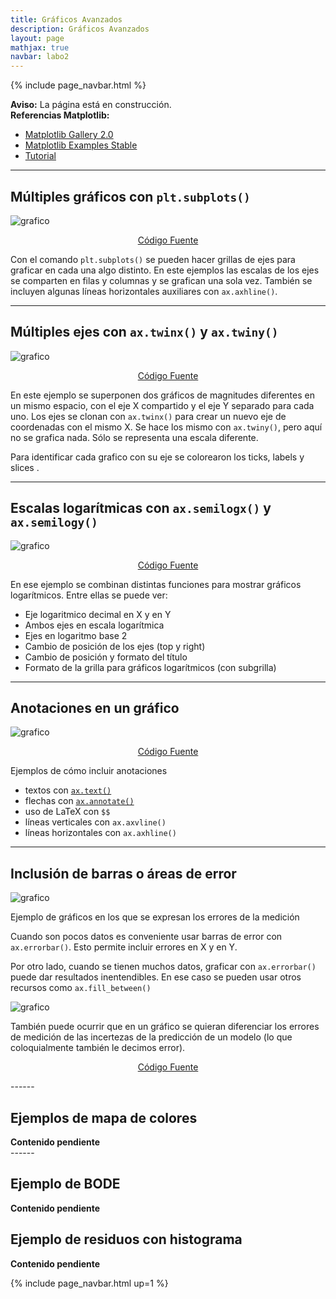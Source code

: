 ```yaml
---
title: Gráficos Avanzados
description: Gráficos Avanzados
layout: page
mathjax: true
navbar: labo2
---
```



{% include page_navbar.html %}

<div class="alert alert-danger" role="alert" >
  <strong>Aviso:</strong> La página está en construcción.
</div>


<div class="alert alert-info" role="info" >
  <strong>Referencias Matplotlib:</strong>
    <ul>
        <li><a href="https://matplotlib.org/2.0.2/gallery.html">Matplotlib Gallery 2.0</a></li>
        <li><a href="https://matplotlib.org/stable/gallery/index.html">Matplotlib Examples Stable</a></li>
        <li><a href="https://github.com/rougier/matplotlib-tutorial">Tutorial</a></li>
    </ul>
</div>

-------

## Múltiples gráficos con  `plt.subplots()`

![grafico](01_subplots.png "grafico")

<center>
<p> <a href="https://github.com/marceluda/python-para-fisicos/blob/gh-pages/tuto/labo2/06_graficos_avanzandos/graficos_avanzados_01.py" class="btn btn-primary btn-lg" role="button">
Código Fuente
</a> </p>
</center>

Con el comando `plt.subplots()` se pueden hacer grillas de ejes para graficar en cada una algo distinto.
En este ejemplos las escalas de los ejes se comparten en filas y columnas y se grafican una sola vez.
También se incluyen algunas líneas horizontales auxiliares con `ax.axhline()`.

------

## Múltiples ejes con `ax.twinx()` y `ax.twiny()`

![grafico](02_twin_axis.png "grafico")

<center>
<p> <a href="https://github.com/marceluda/python-para-fisicos/blob/gh-pages/tuto/labo2/06_graficos_avanzandos/graficos_avanzados_02.py" class="btn btn-primary btn-lg" role="button">
Código Fuente
</a> </p>
</center>

En este ejemplo se superponen dos gráficos de magnitudes diferentes en un mismo espacio, con el eje X compartido y el eje Y separado para cada uno. Los ejes se clonan con `ax.twinx()` para crear un nuevo eje de coordenadas con el mismo X. Se hace los mismo con `ax.twiny()`, pero aquí no se grafica nada. Sólo se representa una escala diferente.

Para identificar cada grafico con su eje se colorearon los ticks, labels y slices .

------

## Escalas logarítmicas con `ax.semilogx()` y `ax.semilogy()`

![grafico](03_loglog.png "grafico")

<center>
<p> <a href="https://github.com/marceluda/python-para-fisicos/blob/gh-pages/tuto/labo2/06_graficos_avanzandos/graficos_avanzados_03.py" class="btn btn-primary btn-lg" role="button">
Código Fuente
</a> </p>
</center>

En ese ejemplo se combinan distintas funciones para mostrar gráficos logarítmicos. Entre ellas se puede ver:
  - Eje logaritmico decimal en X y en Y
  - Ambos ejes en escala logarítmica
  - Ejes en logaritmo base 2
  - Cambio de posición de los ejes (top y right)
  - Cambio de posición y formato del título
  - Formato de la grilla para gráficos logarítmicos (con subgrilla)

------

## Anotaciones en un gráfico

![grafico](04_anotaciones.png "grafico")

<center>
<p> <a href="https://github.com/marceluda/python-para-fisicos/blob/gh-pages/tuto/labo2/06_graficos_avanzandos/graficos_avanzados_04.py" class="btn btn-primary btn-lg" role="button">
Código Fuente
</a> </p>
</center>

Ejemplos de cómo incluir anotaciones
  - textos con [`ax.text()`](https://matplotlib.org/3.5.0/api/_as_gen/matplotlib.pyplot.text.html)
  - flechas con [`ax.annotate()`](https://matplotlib.org/3.5.0/api/_as_gen/matplotlib.pyplot.annotate.html)
  - uso de LaTeX con `$$`
  - líneas verticales con `ax.axvline()`
  - líneas horizontales con `ax.axhline()`



------

## Inclusión de barras o áreas de error


![grafico](05_errores_a.png "grafico")

Ejemplo de gráficos en los que se expresan los errores de la medición

Cuando son pocos datos es conveniente usar barras de error con `ax.errorbar()`.
Esto permite incluir errores en X y en Y.

Por otro lado, cuando se tienen muchos datos, graficar con `ax.errorbar()` puede dar resultados inentendibles.
En ese caso se pueden usar otros recursos como `ax.fill_between()`


![grafico](05_errores_b.png "grafico")

También puede ocurrir que en un gráfico se quieran diferenciar los errores de medición
de las incertezas de la predicción de un modelo (lo que coloquialmente también le decimos error).

<center>
<p> <a href="https://github.com/marceluda/python-para-fisicos/blob/gh-pages/tuto/labo2/06_graficos_avanzandos/graficos_avanzados_05.py" class="btn btn-primary btn-lg" role="button">
Código Fuente
</a> </p>
</center>
------

## Ejemplos de mapa de colores

<div class="alert alert-danger" role="alert" >
  <strong>Contenido pendiente</strong>
</div>
------

## Ejemplo de BODE

<div class="alert alert-danger" role="alert" >
  <strong>Contenido pendiente</strong>
</div>

## Ejemplo de residuos con  histograma

<div class="alert alert-danger" role="alert" >
  <strong>Contenido pendiente</strong>
</div>




{% include page_navbar.html up=1 %}
